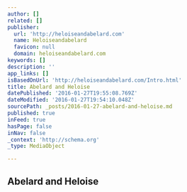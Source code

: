 ```yaml
---
author: []
related: []
publisher:
  url: 'http://heloiseandabelard.com'
  name: Heloiseandabelard
  favicon: null
  domain: heloiseandabelard.com
keywords: []
description: ''
app_links: []
isBasedOnUrl: 'http://heloiseandabelard.com/Intro.html'
title: Abelard and Heloise
datePublished: '2016-01-27T19:55:08.769Z'
dateModified: '2016-01-27T19:54:10.048Z'
sourcePath: _posts/2016-01-27-abelard-and-heloise.md
published: true
inFeed: true
hasPage: false
inNav: false
_context: 'http://schema.org'
_type: MediaObject

---
```

<article style=""><h1>Abelard and Heloise</h1></article>
